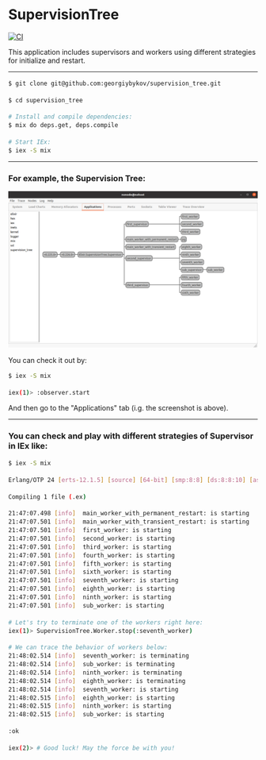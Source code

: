 SupervisionTree
====

[![CI](https://github.com/georgiybykov/supervision_tree/actions/workflows/ci.yml/badge.svg)](https://github.com/georgiybykov/supervision_tree/actions)

This application includes supervisors and workers using different strategies for initialize and restart.
___

```bash
$ git clone git@github.com:georgiybykov/supervision_tree.git

$ cd supervision_tree

# Install and compile dependencies:
$ mix do deps.get, deps.compile

# Start IEx:
$ iex -S mix
```

___

### **For example, the Supervision Tree:**

![Supervision Tree](/priv/static/images/processes.jpg)

You can check it out by:

```bash
$ iex -S mix

iex(1)> :observer.start
```

And then go to the "Applications" tab (i.g. the screenshot is above).

___

### You can check and play with different strategies of Supervisor in IEx like:

```bash
$ iex -S mix

Erlang/OTP 24 [erts-12.1.5] [source] [64-bit] [smp:8:8] [ds:8:8:10] [async-threads:1] [jit]

Compiling 1 file (.ex)

21:47:07.498 [info]  main_worker_with_permanent_restart: is starting
21:47:07.501 [info]  main_worker_with_transient_restart: is starting
21:47:07.501 [info]  first_worker: is starting
21:47:07.501 [info]  second_worker: is starting
21:47:07.501 [info]  third_worker: is starting
21:47:07.501 [info]  fourth_worker: is starting
21:47:07.501 [info]  fifth_worker: is starting
21:47:07.501 [info]  sixth_worker: is starting
21:47:07.501 [info]  seventh_worker: is starting
21:47:07.501 [info]  eighth_worker: is starting
21:47:07.501 [info]  ninth_worker: is starting
21:47:07.501 [info]  sub_worker: is starting

# Let's try to terminate one of the workers right here:
iex(1)> SupervisionTree.Worker.stop(:seventh_worker)

# We can trace the behavior of workers below:
21:48:02.514 [info]  seventh_worker: is terminating
21:48:02.514 [info]  sub_worker: is terminating
21:48:02.514 [info]  ninth_worker: is terminating
21:48:02.514 [info]  eighth_worker: is terminating
21:48:02.514 [info]  seventh_worker: is starting
21:48:02.515 [info]  eighth_worker: is starting
21:48:02.515 [info]  ninth_worker: is starting
21:48:02.515 [info]  sub_worker: is starting

:ok

iex(2)> # Good luck! May the force be with you!
```
